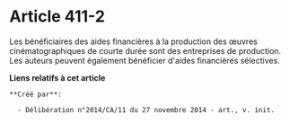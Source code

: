 # Article 411-2

Les bénéficiaires des aides financières à la production des œuvres cinématographiques de courte durée sont des entreprises de
production. Les auteurs peuvent également bénéficier d'aides financières sélectives.

**Liens relatifs à cet article**

	**Créé par**:

	  - Délibération n°2014/CA/11 du 27 novembre 2014 - art., v. init.

